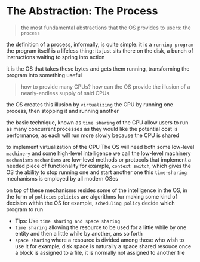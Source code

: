 # The Abstraction: The Process

> the most fundamental abstractions that the OS provides to users: the `process`

the definition of a process, informally, is quite simple: it is a `running program`
the program itself is a lifeless thing: its just sits there on the disk, a bunch of instructions
waiting to spring into action

it is the OS that takes these bytes and gets them running, transforming the program into something useful

> how to provide many CPUs?
> how can the OS provide the illusion of a nearly-endless supply of said CPUs.

the OS creates this illusion by `virtualizing` the CPU
by running one process, then stopping it and running another

the basic technique, known as `time sharing` of the CPU
allow users to run as many concurrent processes as they would like
the potential cost is performance, as each will run more slowly because the CPU is shared

to implement virtualization of the CPU
The OS will need both some low-level `machinery` and some high-level intelligence
we call the low-level machinery `mechanisms`
`mechanisms` are low-level methods or protocols that implement a needed piece of functionality
for example, `context switch`, which gives the OS the ability to stop running one and start another one
this `time-sharing` mechanisms is employed by all modern OSes

on top of these mechanisms resides some of the intelligence in the OS, in the form of `policies`
`policies` are algorithms for making some kind of decision within the OS
for example, `scheduling policy` decide which program to run

- Tips: Use `time sharing and space sharing`
- `time sharing` allowing the resource to be used for a little while by one entity
  and then a little while by another, ans so forth
- `space sharing` where a resource is divided among those who wish to use it
  for example, disk space is naturally a space shared resouce
  once a block is assigned to a file, it is normally not assigned to another file
